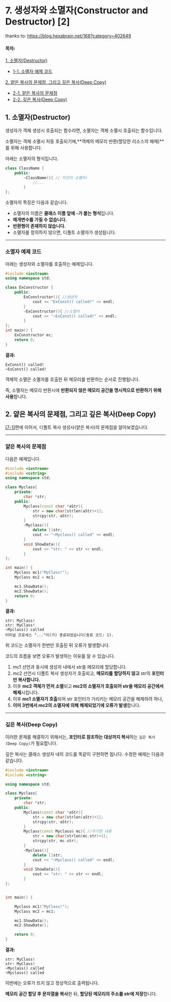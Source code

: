 # 7. 생성자와 소멸자(Constructor and Destructor) [2]

thanks to: https://blog.hexabrain.net/168?category=402649



#### __목차:__

[1. 소멸자(Destructor)](#1-소멸자destructor)

- [1-1. 소멸자 예제 코드](#소멸자-예제-코드)

[2. 얕은 복사의 문제점, 그리고 깊은 복사(Deep Copy)](#2-얕은-복사의-문제점-그리고-깊은-복사Deep-Copy)

* [2-1. 얕은 복사의 문제점](#얕은-복사의-문제점)
* [2-2. 깊은 복사(Deep Copy)](#깊은-복사Deep-Copy)





## 1. 소멸자(Destructor)

생성자가 객체 생성시 호출되는 함수라면, 소멸자는 객체 소멸시 호출되는 함수입니다.

소멸자는 객체 소멸시 자동 호출되기에,**객체의 메모리 반환(할당한 리소스의 해제)**를 위해 사용합니다.

아래는 소멸자의 형식입니다.

``` c++
class ClassName {
    public:
    	~ClassName(){ // 이것이 소멸자!
            //...
        }
};
```

소멸자의 특징은 다음과 같습니다.

* 소멸자의 이름은 **클래스 이름 앞에 `~`가 붙는 형식**입니다.
* **매개변수를 가질 수 없습니다.**
* **반환형이 존재하지 않습니다.**
* 소멸자를 정의하지 않으면, 디폴트 소멸자가 생성됩니다.

---

### 소멸자 예제 코드

아래는 생성자와 소멸자를 호출하는 예제입니다.

``` c++
#include <iostream>
using namespace std;

class ExConstructor {
    public:
        ExConstructor(){ //생성자
            cout << "ExConst() called!" << endl;
        }
        ~ExConstructor(){ //소멸자
            cout << "~ExConst() called!" << endl;
        }
};
int main() {
    ExConstructor ec;
    return 0;
}
```

__결과:__

```
ExConst() called! 
~ExConst() called!
```



객체의 소멸은 소멸자를 호출한 뒤 메모리를 반환하는 순서로 진행됩니다.

즉, 소멸자는 메모리 반환시에 **반환되지 않은 메모리 공간을 명시적으로 반환하기 위해 사용**합니다.



## 2. 얕은 복사의 문제점, 그리고 깊은 복사(Deep Copy)

[[7-1]](https://github.com/solidcellaMoon/studynote/blob/master/study_of_cpp/7.%20%EC%83%9D%EC%84%B1%EC%9E%90%EC%99%80%20%EC%86%8C%EB%A9%B8%EC%9E%90(Constructor%20and%20Destructor)%20%5B1%5D.md)편에 이어서, 디폴트 복사 생성사(얕은 복사)의 문제점을 알아보겠습니다.

---

### 얕은 복사의 문제점

다음은 예제입니다.

``` c++
#include <iostream>
#include <cstring>
using namespace std;

class Myclass{
    private:
        char *str;
    public:
        Myclass(const char *aStr){
            str = new char[strlen(aStr)+1];
            strcpy(str, aStr);
        }
        ~Myclass(){
            delete []str;
            cout << "~Myclass() called" << endl;
        }
        void ShowData(){
            cout << "str: " << str << endl;
        }
};

int main() {
    Myclass mc1("MyClass!");
    Myclass mc2 = mc1;

    mc1.ShowData();
    mc2.ShowData();
    return 0;
}
```

__결과:__

```
str: MyClass!
str: MyClass!
~Myclass() called
터미널 프로세스 "..."이(가) 종료되었습니다(종료 코드: 1).
```

위 코드는 소멸자가 한번만 호출된 뒤 오류가 발생합니다.

코드의 흐름을 보면 오류가 발생하는 이유를 알 수 있습니다.



1. mc1 선언과 동시에 생성자 내에서 str을 메모리에 할당합니다.
2. mc2 선언시 디폴트 복사 생성자가 호출되고, **메모리를 할당하지 않고** str의 **포인터만 복사합니다.**
3. 이후 **mc2 객체가 먼저 소멸**되고 **mc2의 소멸자가 호출되어 str을 메모리 공간에서 해제**시킵니다.
4. 이후 **mc1 소멸자가 호출**되어 str 포인터가 가리키는 메모리 공간을 해제하려 하나,
5. **이미 3번에서 mc2의 소멸자에 의해 해제되었기에 오류가 발생**합니다.



---

### 깊은 복사(Deep Copy)

이러한 문제를 해결하기 위해서는, **포인터로 참조하는 대상까지 복사**하는 `깊은 복사(Deep Copy)`가 필요합니다.

깊은 복사는 클래스 생성자 내의 코드를 똑같이 구현하면 됩니다. 수정한 예제는 다음과 같습니다.

``` c++
#include <iostream>
#include <cstring>

using namespace std;

class Myclass{
    private:
        char *str;
    public:
        Myclass(const char *aStr){
            str = new char[strlen(aStr)+1];
            strcpy(str, aStr);
        }
        Myclass(const Myclass& mc){ //추가한 내용
            str = new char[strlen(mc.str)+1];
            strcpy(str, mc.str);
        }
        ~Myclass(){
            delete []str;
            cout << "~Myclass() called" << endl;
        }
        void ShowData(){
            cout << "str: " << str << endl;
        }
};


int main() {

    Myclass mc1("MyClass!");
    Myclass mc2 = mc1;

    mc1.ShowData();
    mc2.ShowData();

    return 0;
}
```

__결과:__

```
str: MyClass!
str: MyClass!
~Myclass() called
~Myclass() called
```

이번에는 오류가 뜨지 않고 정상적으로 출력됩니다.

**메모리 공간 할당 후 문자열을 복사**한 뒤, **할당된 메모리의 주소를 str에 저장**합니다.
